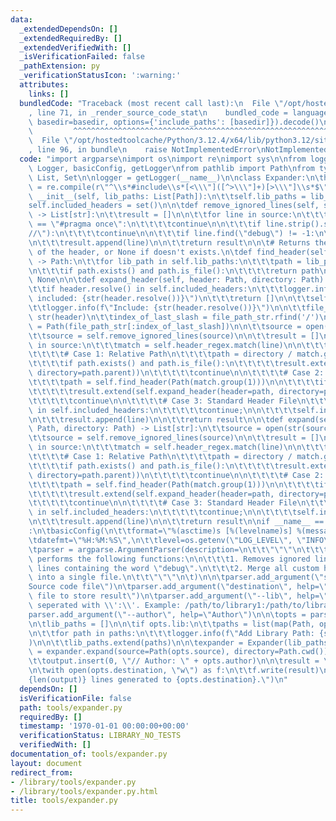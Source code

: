```yaml
---
data:
  _extendedDependsOn: []
  _extendedRequiredBy: []
  _extendedVerifiedWith: []
  _isVerificationFailed: false
  _pathExtension: py
  _verificationStatusIcon: ':warning:'
  attributes:
    links: []
  bundledCode: "Traceback (most recent call last):\n  File \"/opt/hostedtoolcache/Python/3.12.4/x64/lib/python3.12/site-packages/onlinejudge_verify/documentation/build.py\"\
    , line 71, in _render_source_code_stat\n    bundled_code = language.bundle(stat.path,\
    \ basedir=basedir, options={'include_paths': [basedir]}).decode()\n          \
    \         ^^^^^^^^^^^^^^^^^^^^^^^^^^^^^^^^^^^^^^^^^^^^^^^^^^^^^^^^^^^^^^^^^^^^^^^^^^^^^^^^^\n\
    \  File \"/opt/hostedtoolcache/Python/3.12.4/x64/lib/python3.12/site-packages/onlinejudge_verify/languages/python.py\"\
    , line 96, in bundle\n    raise NotImplementedError\nNotImplementedError\n"
  code: "import argparse\nimport os\nimport re\nimport sys\n\nfrom logging import\
    \ Logger, basicConfig, getLogger\nfrom pathlib import Path\nfrom typing import\
    \ List, Set\n\nlogger = getLogger(__name__)\n\nclass Expander:\n\theader_regex\
    \ = re.compile(r\"^\\s*#include\\s*[<\\\"]([^>\\\"]+)[>\\\"]\\s*$\")\n\n\tdef\
    \ __init__(self, lib_paths: List[Path]):\n\t\tself.lib_paths = lib_paths\n\t\t\
    self.included_headers = set()\n\n\tdef remove_ignored_lines(self, source: List[str])\
    \ -> List[str]:\n\t\tresult = []\n\n\t\tfor line in source:\n\t\t\tif line.strip()\
    \ == \"#pragma once\":\n\t\t\t\tcontinue\n\n\t\t\tif line.strip().startswith(\"\
    //\"):\n\t\t\t\tcontinue\n\n\t\t\tif line.find(\"debug\") != -1:\n\t\t\t\tcontinue\n\
    \n\t\t\tresult.append(line)\n\n\t\treturn result\n\n\t# Returns the full path\
    \ of the header, or None if doesn't exists.\n\tdef find_header(self, header: Path)\
    \ -> Path:\n\t\tfor lib_path in self.lib_paths:\n\t\t\tpath = lib_path / header\n\
    \n\t\t\tif path.exists() and path.is_file():\n\t\t\t\treturn path\n\n\t\treturn\
    \ None\n\n\tdef expand_header(self, header: Path, directory: Path) -> List[str]:\n\
    \t\tif header.resolve() in self.included_headers:\n\t\t\tlogger.info(f\"Already\
    \ included: {str(header.resolve())}\")\n\t\t\treturn []\n\n\t\tself.included_headers.add(header.resolve())\n\
    \t\tlogger.info(f\"Include: {str(header.resolve())}\")\n\n\t\tfile_path_str =\
    \ str(header)\n\t\tindex_of_last_slash = file_path_str.rfind('/')\n\t\tdirectory_path\
    \ = Path(file_path_str[:index_of_last_slash])\n\n\t\tsource = open(str(header)).read().splitlines()\n\
    \t\tsource = self.remove_ignored_lines(source)\n\n\t\tresult = []\n\n\t\tfor line\
    \ in source:\n\t\t\tmatch = self.header_regex.match(line)\n\n\t\t\tif match:\n\
    \t\t\t\t# Case 1: Relative Path\n\t\t\t\tpath = directory / match.group(1)\n\n\
    \t\t\t\tif path.exists() and path.is_file():\n\t\t\t\t\tresult.extend(self.expand_header(header=path,\
    \ directory=path.parent))\n\t\t\t\t\tcontinue\n\n\t\t\t\t# Case 2: Included Path\n\
    \t\t\t\tpath = self.find_header(Path(match.group(1)))\n\n\t\t\t\tif path != None:\n\
    \t\t\t\t\tresult.extend(self.expand_header(header=path, directory=path.parent))\n\
    \t\t\t\t\tcontinue\n\n\t\t\t\t# Case 3: Standard Header File\n\t\t\t\tif Path(match.group(1))\
    \ in self.included_headers:\n\t\t\t\t\tcontinue;\n\n\t\t\t\tself.included_headers.add(Path(match.group(1)))\n\
    \n\t\t\tresult.append(line)\n\n\t\treturn result\n\n\tdef expand(self, source:\
    \ Path, directory: Path) -> List[str]:\n\t\tsource = open(str(source)).read().splitlines()\n\
    \t\tsource = self.remove_ignored_lines(source)\n\n\t\tresult = []\n\n\t\tfor line\
    \ in source:\n\t\t\tmatch = self.header_regex.match(line)\n\n\t\t\tif match:\n\
    \t\t\t\t# Case 1: Relative Path\n\t\t\t\tpath = directory / match.group(1)\n\n\
    \t\t\t\tif path.exists() and path.is_file():\n\t\t\t\t\tresult.extend(self.expand_header(header=path,\
    \ directory=path.parent))\n\t\t\t\t\tcontinue\n\n\t\t\t\t# Case 2: Included Path\n\
    \t\t\t\tpath = self.find_header(Path(match.group(1)))\n\n\t\t\t\tif path != None:\n\
    \t\t\t\t\tresult.extend(self.expand_header(header=path, directory=path.parent))\n\
    \t\t\t\t\tcontinue\n\n\t\t\t\t# Case 3: Standard Header File\n\t\t\t\tif Path(match.group(1))\
    \ in self.included_headers:\n\t\t\t\t\tcontinue;\n\n\t\t\t\tself.included_headers.add(Path(match.group(1)))\n\
    \n\t\t\tresult.append(line)\n\n\t\treturn result\n\nif __name__ == \"__main__\"\
    :\n\tbasicConfig(\n\t\tformat=\"%(asctime)s [%(levelname)s] %(message)s\",\n\t\
    \tdatefmt=\"%H:%M:%S\",\n\t\tlevel=os.getenv(\"LOG_LEVEL\", \"INFO\")\n\t)\n\n\
    \tparser = argparse.ArgumentParser(description=\n\t\t\"\"\"\n\t\t\texpander.py\
    \ performs the following functions:\n\n\t\t\t1. Removes ignored lines, or any\
    \ lines containing the word \"debug\".\n\t\t\t2. Merge all custom header files\
    \ into a single file.\n\t\t\"\"\"\n\t)\n\n\tparser.add_argument(\"source\", help=\"\
    Source code file\")\n\tparser.add_argument(\"destination\", help=\"Destination\
    \ file to store result\")\n\tparser.add_argument(\"--lib\", help=\"Path to libraries,\
    \ seperated with \\':\\'. Example: /path/to/library1:/path/to/library2\")\n\t\
    parser.add_argument(\"--author\", help=\"Author\")\n\n\topts = parser.parse_args()\n\
    \n\tlib_paths = []\n\n\tif opts.lib:\n\t\tpaths = list(map(Path, opts.lib.split(':')))\n\
    \n\t\tfor path in paths:\n\t\t\tlogger.info(f\"Add Library Path: {str(path)}\"\
    )\n\n\t\tlib_paths.extend(paths)\n\n\texpander = Expander(lib_paths)\n\toutput\
    \ = expander.expand(source=Path(opts.source), directory=Path.cwd())\n\n\tif opts.author:\n\
    \t\toutput.insert(0, \"// Author: \" + opts.author)\n\n\tresult = \"\\n\".join(output)\n\
    \n\twith open(opts.destination, \"w\") as f:\n\t\tf.write(result)\n\n\tlogger.info(f\"\
    {len(output)} lines generated to {opts.destination}.\")\n"
  dependsOn: []
  isVerificationFile: false
  path: tools/expander.py
  requiredBy: []
  timestamp: '1970-01-01 00:00:00+00:00'
  verificationStatus: LIBRARY_NO_TESTS
  verifiedWith: []
documentation_of: tools/expander.py
layout: document
redirect_from:
- /library/tools/expander.py
- /library/tools/expander.py.html
title: tools/expander.py
---
```


